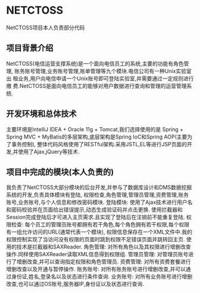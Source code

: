 # NETCTOSS
NetCTOSS项目本人负责部分代码

## 项目背景介绍
NetCTOSS(电信运营支撑系统)是一个面向电信员工的系统,主要的功能有角色管理,
账务账号管理,业务账号管理,账单管理等九个模块.电信公司有一种Unix实验室出
租业务,用户向电信申请一个Unix账号即可登陆实验室,并需要通过一定规则进行缴
费.NetCTOSS是面向电信员工的能够对用户数据进行查询和管理的运营管理系统.

## 开发环境和总体技术
主要环境是IntelliJ IDEA + Oracle 11g + Tomcat,我们选择使用的是
Spring + Spring MVC + MyBatis的多层架构,底层架构是Spring IoC和Spring AOP(主要为了事务控制),
整体代码风格使用了RESTful架构.采用JSTL,EL等进行JSP页面的开发,并使用了Ajax,jQuery等技术.

## 项目中完成的模块(本人负责的)
我负责了NetCTOSS大部分模块的后台开发,并参与了数据库设计和DMS数据挖掘系统的开发,负责具体模块有登陆,
权限检查,角色管理,管理员管理,资费管理,账务账号,业务账号,与个人信息和修改密码模块.
登陆模块: 使用了Ajax技术进行用户名和密码校验并在页面给出错误提示,动态生成验证码并点击更换.
使用拦截器和Session完成登陆后才可进入主页需求.且实现了登陆后在注销前不能重复登陆.
权限检查: 每个员工的管理员账号都拥有若干角色,每个角色拥有若干权限,每个权限有一组允许访问的URL(通常代表一个模块),
权限信息保存在一个XML文件中.我的权限控制实现了当访问没有权限的页面时跳到权限不足错误页面并跳转回主页.
使用的技术是拦截器和SAXReader.
角色管理: 对所有角色以及其权限进行增删改查操作.同样使用SAXReader读取XML信息得到权限组.
管理员管理: 对管理员账号进行了增删改查,并可以查询指定权限和角色管理员.
资费管理: 对所有资费套餐进行增删改查以及开通与暂停操作.
账务账号: 对所有账务账号进行增删改查,并可以通过身份证,姓名,登录名以及状态进行条件查询.
业务账号: 对所有业务账号进行增删改查,也可以通过OS账号,服务器IP,身份证以及状态进行查询.
